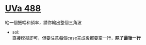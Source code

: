 # [UVa 488](https://vjudge.net/problem/UVA-488)  

給一個振幅和頻率，請你輸出整個三角波  

* sol:  
  直接模擬即可，但要注意每個case完成後都要空一行，**除了最後一行**
